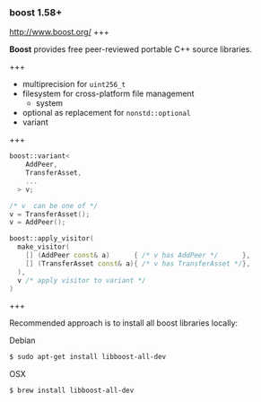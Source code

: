 ### boost 1.58+

http://www.boost.org/
+++

**Boost** provides free peer-reviewed portable C++ source libraries.

+++

- multiprecision for `uint256_t`
- filesystem for cross-platform file management
  - system
- optional as replacement for `nonstd::optional`
- variant

+++

```c++
boost::variant<
    AddPeer,
    TransferAsset,
    ...
  > v;

/* v  can be one of */
v = TransferAsset();
v = AddPeer();

boost::apply_visitor(
  make_visitor(
    [] (AddPeer const& a)      { /* v has AddPeer */      },
    [] (TransferAsset const& a){ /* v has TransferAsset */},
  ),
  v /* apply visitor to variant */
)
```

+++

Recommended approach is to install all boost libraries locally:

Debian
```bash
$ sudo apt-get install libboost-all-dev
```
OSX
```bash
$ brew install libboost-all-dev
```
